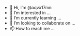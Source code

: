 - 👋 Hi, I’m @aqvx17mn
- 👀 I’m interested in ...
- 🌱 I’m currently learning ...
- 💞️ I’m looking to collaborate on ...
- 📫 How to reach me ...

<!---
aqvx17mn/aqvx17mn is a ✨ special ✨ repository because its `README.md` (this file) appears on your GitHub profile.
You can click the Preview link to take a look at your changes.
--->
